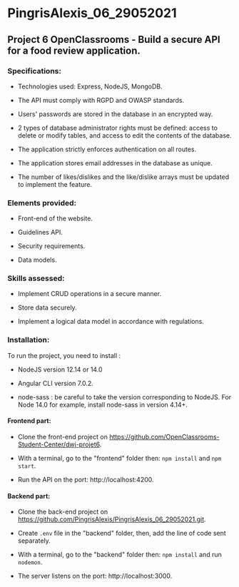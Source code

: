 # PingrisAlexis_06_29052021

## Project 6 OpenClassrooms - Build a secure API for a food review application.

### Specifications:

- Technologies used: Express, NodeJS, MongoDB.

- The API must comply with RGPD and OWASP standards.

- Users' passwords are stored in the database in an encrypted way.

- 2 types of database administrator rights must be defined: access to delete or modify tables, and access to edit the contents of the database.

- The application strictly enforces authentication on all routes.

- The application stores email addresses in the database as unique.

- The number of likes/dislikes and the like/dislike arrays must be updated to implement the feature. 
  
### Elements provided:

- Front-end of the website.

- Guidelines API.

- Security requirements.

- Data models.

### Skills assessed:

- Implement CRUD operations in a secure manner.

- Store data securely.

- Implement a logical data model in accordance with regulations.

### Installation:

To run the project, you need to install :

- NodeJS version 12.14 or 14.0 

- Angular CLI version 7.0.2.

- node-sass : be careful to take the version corresponding to NodeJS. For Node 14.0 for example, install node-sass in version 4.14+.


#### Frontend part:

- Clone the front-end project on https://github.com/OpenClassrooms-Student-Center/dwj-projet6.

- With a terminal, go to the "frontend" folder then:
`npm install` and `npm start`.

- Run the API on the port: http://localhost:4200.

#### Backend part:

- Clone the back-end project on https://github.com/PingrisAlexis/PingrisAlexis_06_29052021.git.

- Create `.env` file in the "backend" folder, then, add the line of code sent separately.

- With a terminal, go to the "backend" folder then:
`npm install` and run `nodemon`.

- The server listens on the port: http://localhost:3000.
